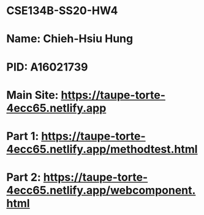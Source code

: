 # CSE134B-SS20-HW4
# Name: Chieh-Hsiu Hung
# PID: A16021739
# Main Site: https://taupe-torte-4ecc65.netlify.app
# Part 1: https://taupe-torte-4ecc65.netlify.app/methodtest.html
# Part 2: https://taupe-torte-4ecc65.netlify.app/webcomponent.html

